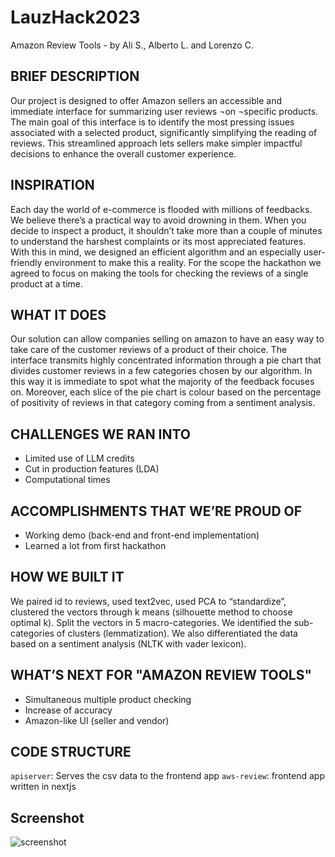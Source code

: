 # LauzHack2023
Amazon Review Tools - by Ali S., Alberto L. and Lorenzo C.

## BRIEF DESCRIPTION
Our project is designed to offer Amazon sellers an accessible and immediate interface for summarizing user reviews ¬on ¬specific products. 
The main goal of this interface is to identify the most pressing issues associated with a selected product, significantly simplifying the reading of reviews. 
This streamlined approach lets sellers make simpler impactful decisions to enhance the overall customer experience. 

## INSPIRATION 
Each day the world of e-commerce is flooded with millions of feedbacks. We believe there’s a practical way to avoid drowning in them.
When you decide to inspect a product, it shouldn’t take more than a couple of minutes to understand the harshest complaints or its most appreciated features. 
With this in mind, we designed an efficient algorithm and an especially user-friendly environment to make this a reality. 
For the scope the hackathon we agreed to focus on making the tools for checking the reviews of a single product at a time.

## WHAT IT DOES
Our solution can allow companies selling on amazon to have an easy way to take care of the customer reviews of a product of their choice. 
The interface transmits highly concentrated information through a pie chart that divides customer reviews in a few categories chosen by our algorithm. 
In this way it is immediate to spot what the majority of the feedback focuses on. 
Moreover, each slice of the pie chart is colour based on the percentage of positivity of reviews in that category coming from a sentiment analysis.

## CHALLENGES WE RAN INTO
-	Limited use of LLM credits
-	Cut in production features (LDA)
-	Computational times 

## ACCOMPLISHMENTS THAT WE’RE PROUD OF
- Working demo (back-end and front-end implementation)
- Learned a lot from first hackathon

## HOW WE BUILT IT
We paired id to reviews,
used text2vec, 
used PCA to “standardize”, 
clustered the vectors through k means (silhouette method to choose optimal k).
Split the vectors in 5 macro-categories. We identified the sub-categories of clusters (lemmatization). 
We also differentiated the data based on a sentiment analysis (NLTK with vader lexicon).


## WHAT’S NEXT FOR "AMAZON REVIEW TOOLS"
-	Simultaneous multiple product checking
-	Increase of accuracy 
-	Amazon-like UI (seller and vendor)

## CODE STRUCTURE
```apiserver```: Serves the csv data to the frontend app
```aws-review```: frontend app written in nextjs

## Screenshot
![screenshot](https://github.com/AliEmreSenel/LauzHack2023/blob/master/Screenshot_20231203_115457.png?raw=true)
##
